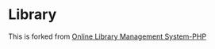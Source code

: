 # Library 
This is forked from [Online Library Management System-PHP](https://github.com/kumarpandule/Online-Library-Management-System-PHP.git)
